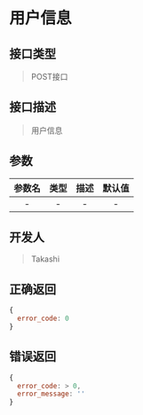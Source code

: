 # 用户信息

## 接口类型
> POST接口

## 接口描述
> 用户信息

## 参数
参数名|类型|描述|默认值
:-:|:-:|:-:|:-:
-|-|-|-

## 开发人
> Takashi

## 正确返回
```javascript
{
  error_code: 0
}
```

## 错误返回
```javascript
{
  error_code: > 0,
  error_message: ''
}
```